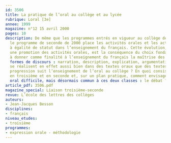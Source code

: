 ```yaml
---
id: 3506
title: La pratique de l’oral au collège et au lycée
rubrique: Loral [3e]
annee: 1999
magazine: n°12 15 avril 2000
pages: 10
description: De même que les programmes entrés en vigueur au collège depuis 1996,
  le programme de seconde de 2000 place les activités orales et les activités écrites
  à égalité de statut dans l’enseignement du français. Cette évolution, qui entraîne
  une promotion des activités orales, est la conséquence du choix fondamental consistant
  à donner comme finalité à l’enseignement du français la maîtrise des principales
  formes de discours : narration, description, explication, argumentation. Celles-ci
  se réalisent en effet aussi bien dans des textes oraux que des textes écrits. Quelle
  progression suit l’enseignement de l’oral au collège ? En quoi consiste-t-il précisément
  en troisième et en seconde et, sur un plan pratique, comment envisager un exercice
  oral difficile, mais désormais commun à ces deux classes : le débat ?
article_pdf: 3506.pdf
magazine_special: Liaison troisième-seconde
revue: L’école des lettres des collèges
auteurs:
- Jean-Jacques Besson
disciplines:
- français
niveau_etudes:
- troisième
programmes:
- expression orale - méthodologie
---
```

